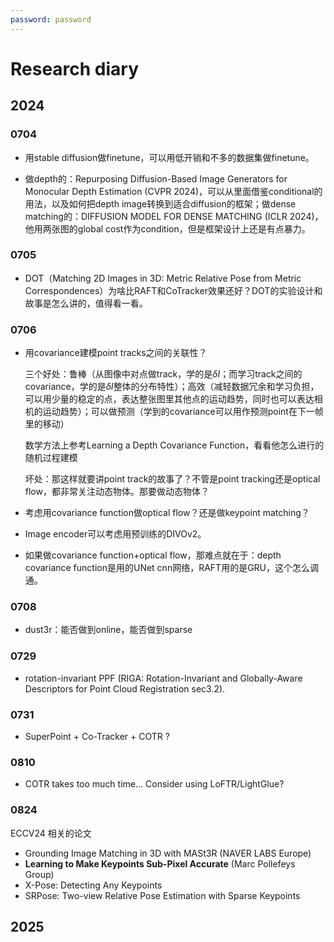 ```yaml
---
password: password
---
```


# Research diary

## 2024

### 0704

- 用stable diffusion做finetune，可以用低开销和不多的数据集做finetune。

- 做depth的：Repurposing Diffusion-Based Image Generators for Monocular Depth Estimation (CVPR 2024)，可以从里面借鉴conditional的用法，以及如何把depth image转换到适合diffusion的框架；做dense matching的：DIFFUSION MODEL FOR DENSE MATCHING (ICLR 2024)，他用两张图的global cost作为condition，但是框架设计上还是有点暴力。

### 0705

- DOT（Matching 2D Images in 3D: Metric Relative Pose from Metric Correspondences）为啥比RAFT和CoTracker效果还好？DOT的实验设计和故事是怎么讲的，值得看一看。

### 0706

- 用covariance建模point tracks之间的关联性？
  
  三个好处：鲁棒（从图像中对点做track，学的是$\delta I$；而学习track之间的covariance，学的是$\delta I$整体的分布特性）；高效（减轻数据冗余和学习负担，可以用少量的稳定的点，表达整张图里其他点的运动趋势，同时也可以表达相机的运动趋势）；可以做预测（学到的covariance可以用作预测point在下一帧里的移动）
  
  数学方法上参考Learning a Depth Covariance Function，看看他怎么进行的随机过程建模
  
  坏处：那这样就要讲point track的故事了？不管是point tracking还是optical flow，都非常关注动态物体。那要做动态物体？

- 考虑用covariance function做optical flow？还是做keypoint matching？

- Image encoder可以考虑用预训练的DIVOv2。

- 如果做covariance function+optical flow，那难点就在于：depth covariance function是用的UNet cnn网络，RAFT用的是GRU，这个怎么调通。

### 0708

- dust3r：能否做到online，能否做到sparse

### 0729

- rotation-invariant PPF (RIGA: Rotation-Invariant and Globally-Aware Descriptors for Point Cloud Registration sec3.2).

### 0731

- SuperPoint + Co-Tracker + COTR ?

### 0810

- COTR takes too much time... Consider using LoFTR/LightGlue?

### 0824

ECCV24 相关的论文

- Grounding Image Matching in 3D with MASt3R (NAVER LABS Europe)
- **Learning to Make Keypoints Sub-Pixel Accurate** (Marc Pollefeys Group)
- X-Pose: Detecting Any Keypoints
- SRPose: Two-view Relative Pose Estimation with Sparse Keypoints


## 2025



